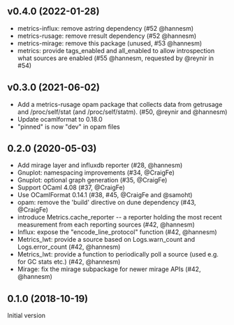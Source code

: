 ## v0.4.0 (2022-01-28)

- metrics-influx: remove astring dependency (#52 @hannesm)
- metrics-rusage: remove rresult dependency (#52 @hannesm)
- metrics-mirage: remove this package (unused, #53 @hannesm)
- metrics: provide tags_enabled and all_enabled to allow introspection what
  sources are enabled (#55 @hannesm, requested by @reynir in #54)

## v0.3.0 (2021-06-02)

- Add a metrics-rusage opam package that collects data from getrusage and
  /proc/self/stat (and /proc/self/statm). (#50, @reynir and @hannesm)
- Update ocamlformat to 0.18.0
- "pinned" is now "dev" in opam files

## 0.2.0 (2020-05-03)

- Add mirage layer and influxdb reporter (#28, @hannesm)
- Gnuplot: namespacing improvements (#34, @CraigFe)
- Gnuplot: optional graph generation (#35, @CraigFe)
- Support OCaml 4.08 (#37, @CraigFe)
- Use OCamlFormat 0.14.1 (#38, #45, @CraigFe and @samoht)
- opam: remove the 'build' directive on dune dependency (#43, @CraigFe)
- introduce Metrics.cache_reporter -- a reporter holding the most recent
  measurement from each reporting sources (#42, @hannesm)
- Influx: expose the "encode_line_protocol" function (#42, @hannesm)
- Metrics_lwt: provide a source based on Logs.warn_count and
  Logs.error_count (#42, @hannesm)
- Metrics_lwt: provide a function to periodically poll a source
  (used e.g. for GC stats etc.) (#42, @hannesm)
- Mirage: fix the mirage subpackage for newer mirage APIs (#42, @hannesm)

## 0.1.0 (2018-10-19)

Initial version
